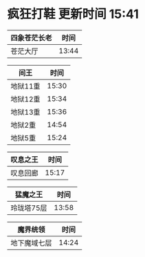 # 疯狂打鞋 更新时间 15:41

| 四象苍茫长老   | 时间    |
|--------|-------|
| 苍茫大厅 | 13:44 |

| 间王   | 时间    |
|--------|-------|
| 地狱11重 | 15:30 |
| 地狱12重 | 15:34 |
| 地狱13重 | 15:36 |
| 地狱2重 | 14:54 |
| 地狱5重 | 15:24 |

| 叹息之王   | 时间    |
|--------|-------|
| 叹息回廊 | 15:17 |

| 猛魔之王   | 时间    |
|--------|-------|
| 玲珑塔75层 | 13:58 |

| 魔界统领   | 时间    |
|--------|-------|
| 地下魔域七层 | 14:24 |